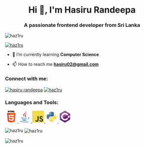 <h1 align="center">Hi 👋, I'm Hasiru Randeepa</h1>
<h3 align="center">A passionate frontend developer from Sri Lanka</h3>

<p align="left"> <img src="https://komarev.com/ghpvc/?username=haz1ru&label=Profile%20views&color=0e75b6&style=flat" alt="haz1ru" /> </p>

<p align="left"> <a href="https://github.com/ryo-ma/github-profile-trophy"><img src="https://github-profile-trophy.vercel.app/?username=haz1ru" alt="haz1ru" /></a> </p>

- 🌱 I’m currently learning **Computer Science**

- 📫 How to reach me **hasiru02@gmail.com**

<h3 align="left">Connect with me:</h3>
<p align="left">
<a href="https://linkedin.com/in/hasiru randeepa" target="blank"><img align="center" src="https://raw.githubusercontent.com/rahuldkjain/github-profile-readme-generator/master/src/images/icons/Social/linked-in-alt.svg" alt="hasiru randeepa" height="30" width="40" /></a>
<a href="https://instagram.com/haz1ru" target="blank"><img align="center" src="https://raw.githubusercontent.com/rahuldkjain/github-profile-readme-generator/master/src/images/icons/Social/instagram.svg" alt="haz1ru" height="30" width="40" /></a>
</p>

<h3 align="left">Languages and Tools:</h3>
<p align="left"> <a href="https://www.w3.org/html/" target="_blank" rel="noreferrer"> <img src="https://raw.githubusercontent.com/devicons/devicon/master/icons/html5/html5-original-wordmark.svg" alt="html5" width="40" height="40"/> </a> <a href="https://www.java.com" target="_blank" rel="noreferrer"> <img src="https://raw.githubusercontent.com/devicons/devicon/master/icons/java/java-original.svg" alt="java" width="40" height="40"/> </a> <a href="https://developer.mozilla.org/en-US/docs/Web/JavaScript" target="_blank" rel="noreferrer"> <img src="https://raw.githubusercontent.com/devicons/devicon/master/icons/javascript/javascript-original.svg" alt="javascript" width="40" height="40"/> </a> <a href="https://www.python.org" target="_blank" rel="noreferrer"> <img src="https://raw.githubusercontent.com/devicons/devicon/master/icons/python/python-original.svg" alt="python" width="40" height="40"/> <img src="https://raw.githubusercontent.com/devicons/devicon/master/icons/csharp/csharp-original.svg" alt="csharp" width="40" height="40"/> </a> </p>

<p><img align="left" src="https://github-readme-stats.vercel.app/api/top-langs?username=haz1ru&show_icons=true&locale=en&layout=compact" alt="haz1ru" /></p>

<p>&nbsp;<img align="center" src="https://github-readme-stats.vercel.app/api?username=haz1ru&show_icons=true&locale=en" alt="haz1ru" /></p>

<p><img align="center" src="https://github-readme-streak-stats.herokuapp.com/?user=haz1ru&" alt="haz1ru" /></p>
